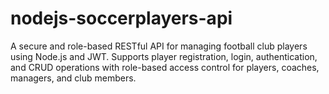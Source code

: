 # nodejs-soccerplayers-api
A secure and role-based RESTful API for managing football club players using Node.js and JWT. Supports player registration, login, authentication, and CRUD operations with role-based access control for players, coaches, managers, and club members.
